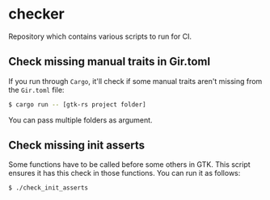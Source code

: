 # checker

Repository which contains various scripts to run for CI.

## Check missing manual traits in Gir.toml

If you run through `Cargo`, it'll check if some manual traits aren't missing from the `Gir.toml` file:

```bash
$ cargo run -- [gtk-rs project folder]
```

You can pass multiple folders as argument.

## Check missing init asserts

Some functions have to be called before some others in GTK. This script ensures it has this check in those functions. You can run it as follows:

```bash
$ ./check_init_asserts
```
